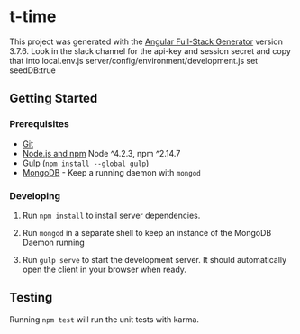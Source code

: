 # t-time

This project was generated with the [Angular Full-Stack Generator](https://github.com/DaftMonk/generator-angular-fullstack) version 3.7.6.
Look in the slack channel for the api-key and session secret and copy that into local.env.js
server/config/environment/development.js  set seedDB:true

## Getting Started

### Prerequisites

- [Git](https://git-scm.com/)
- [Node.js and npm](nodejs.org) Node ^4.2.3, npm ^2.14.7
- [Gulp](http://gulpjs.com/) (`npm install --global gulp`)
- [MongoDB](https://www.mongodb.org/) - Keep a running daemon with `mongod`

### Developing

1. Run `npm install` to install server dependencies.

2. Run `mongod` in a separate shell to keep an instance of the MongoDB Daemon running

3. Run `gulp serve` to start the development server. It should automatically open the client in your browser when ready.

## Testing

Running `npm test` will run the unit tests with karma.
